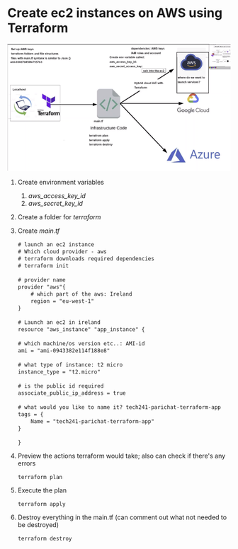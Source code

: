 # Create ec2 instances on AWS using Terraform

![terraform](images/terraform.png)

1) Create environment variables 
   1) *aws_access_key_id*
   2) *aws_secret_key_id*
2) Create a folder for *terraform*
3) Create *main.tf*

    ```
    # launch an ec2 instance
    # Which cloud provider - aws
    # terraform downloads required dependencies
    # terraform init

    # provider name
    provider "aws"{
        # which part of the aws: Ireland
        region = "eu-west-1"
    }

    # Launch an ec2 in ireland
    resource "aws_instance" "app_instance" {

    # which machine/os version etc..: AMI-id
    ami = "ami-0943382e114f188e8"

    # what type of instance: t2 micro
    instance_type = "t2.micro"

    # is the public id required
    associate_public_ip_address = true

    # what would you like to name it? tech241-parichat-terraform-app
    tags = {
        Name = "tech241-parichat-terraform-app"
    }

    }
    ```

4) Preview the actions terraform would take; also can check if there's any errors
   ```
   terraform plan
   ```

5) Execute the plan
   ```
   terraform apply
   ```

6) Destroy everything in the main.tf (can comment out what not needed to be destroyed)
   ```
   terraform destroy
   ```